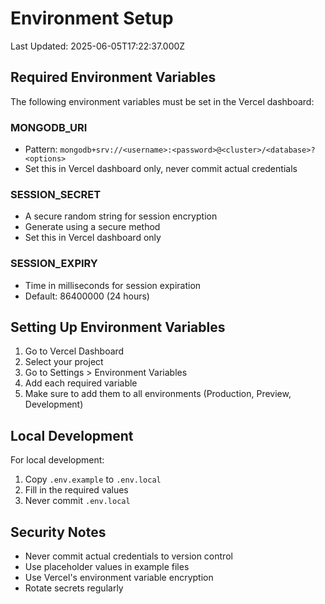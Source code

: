 # Environment Setup

Last Updated: 2025-06-05T17:22:37.000Z

## Required Environment Variables

The following environment variables must be set in the Vercel dashboard:

### MONGODB_URI
- Pattern: `mongodb+srv://<username>:<password>@<cluster>/<database>?<options>`
- Set this in Vercel dashboard only, never commit actual credentials

### SESSION_SECRET
- A secure random string for session encryption
- Generate using a secure method
- Set this in Vercel dashboard only

### SESSION_EXPIRY
- Time in milliseconds for session expiration
- Default: 86400000 (24 hours)

## Setting Up Environment Variables

1. Go to Vercel Dashboard
2. Select your project
3. Go to Settings > Environment Variables
4. Add each required variable
5. Make sure to add them to all environments (Production, Preview, Development)

## Local Development

For local development:
1. Copy `.env.example` to `.env.local`
2. Fill in the required values
3. Never commit `.env.local`

## Security Notes

- Never commit actual credentials to version control
- Use placeholder values in example files
- Use Vercel's environment variable encryption
- Rotate secrets regularly

